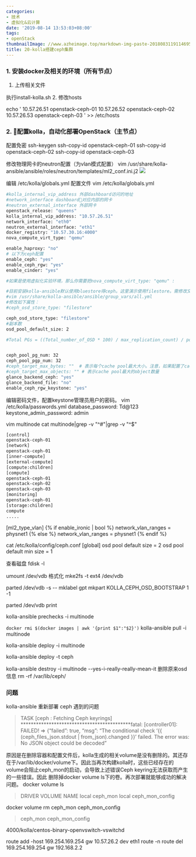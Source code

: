 ```yaml
---
categories:
- 技术
- 虚拟化&云计算
date: '2019-08-14 13:53:03+08:00'
tags:
- openStack
thumbnailImage: //www.azheimage.top/markdown-img-paste-20180831191146955.png
title: 20-kolla搭建ceph集群
---
```

<!--more-->

### 1. 安装docker及相关的环境（所有节点）
1. 上传相关文件

执行install-kolla.sh
2. 修改hosts

echo '
10.57.26.51 openstack-ceph-01
10.57.26.52 openstack-ceph-02
10.57.26.53 openstack-ceph-03
' >> /etc/hosts


### 2. 配置kolla，自动化部署OpenStack（主节点）
配置免密
ssh-keygen
ssh-copy-id openstack-ceph-01
ssh-copy-id openstack-ceph-02
ssh-copy-id openstack-ceph-03

修改物理网卡的neutron配置（为vlan模式配置）
vim /usr/share/kolla-ansible/ansible/roles/neutron/templates/ml2_conf.ini.j2
![](https://www.azheimage.top/markdown-img-paste-20190603110933366.png)

编辑 /etc/kolla/globals.yml 配置文件
vim /etc/kolla/globals.yml
```bash
#kolla_internal_vip_address 外部dashboard访问的地址
#network_interface dashboard对应内部的网卡
#neutron_external_interface 外部网卡
openstack_release: "queens"
kolla_internal_vip_address: "10.57.26.51"
network_interface: "eth0"
neutron_external_interface: "eth1"
docker_registry: "10.57.30.16:4000"
nova_compute_virt_type: "qemu"

enable_haproxy: "no"
# 以下为ceph配置
enable_ceph: "yes"
enable_ceph_rgw: "yes"
enable_cinder: "yes"

#如果是使用虚拟化实验环境，那么你需要把nova_compute_virt_type: "qemu" :

#目前安装kolla-ansible默认使用bluestore得ceph。这里演示使用filestore。需修改文件
#vim /usr/share/kolla-ansible/ansible/group_vars/all.yml
#修改如下属性：
#ceph_osd_store_type: "filestore"

ceph_osd_store_type: "filestore"
#副本数
osd_pool_default_size: 2

#Total PGs = ((Total_number_of_OSD * 100) / max_replication_count) / pool_count


ceph_pool_pg_num: 32
ceph_pool_pgp_num: 32
#ceph_target_max_bytes: ""  # 表示每个cache pool最大大小。注意，如果配置了cache盘，此项不配置会导致cache不会自动清空。cache_osd_size*cache_osd_num/replicated/cache_pool_num
#ceph_target_max_objects: "" # 表示cache pool最大的object数量
glance_backend_ceph: "yes"
glance_backend_file: "no"
enable_ceph_rgw_keystone: "yes"

```
编辑密码文件，配置keystone管理员用户的密码。
vim /etc/kolla/passwords.yml
database_password: Td@123
keystone_admin_password: admin


vim multinode
cat multinode|grep -v "^#"|grep -v "^$"
```bash
[control]
openstack-ceph-01
[network]
openstack-ceph-01
[inner-compute]
[external-compute]
[compute:children]
[compute]
openstack-ceph-01
openstack-ceph-02
openstack-ceph-03
[monitoring]
openstack-ceph-01
[storage:children]
compute
.....
```

[ml2_type_vlan]
{% if enable_ironic | bool %}
network_vlan_ranges = physnet1
{% else %}
network_vlan_ranges = physnet1
{% endif %}


cat /etc/kolla/config/ceph.conf
[global]
osd pool default size = 2
osd pool default min size = 1

查看磁盘
fdisk -l

umount /dev/vdb
格式化
mke2fs -t ext4 /dev/vdb


parted /dev/vdb -s -- mklabel gpt mkpart KOLLA_CEPH_OSD_BOOTSTRAP 1 -1

parted /dev/vdb print

kolla-ansible prechecks -i multinode

`docker rmi $(docker images | awk '{print $1":"$2}')`
kolla-ansible pull -i multinode

kolla-ansible deploy -i multinode



kolla-ansible deploy -t ceph


kolla-ansible destroy -i multinode --yes-i-really-really-mean-it
删除原来osd信息
rm -rf /var/lib/ceph/


### 问题
kolla-ansible 重新部署 ceph 遇到的问题
>TASK [ceph : Fetching Ceph keyrings] *******************************************fatal: [controller01]: FAILED! => {“failed”: true, “msg”: “The conditional check ‘{{ (ceph_files_json.stdout | from_json).changed }}’ failed. The error was: No JSON object could be decoded”

原因是在删除容器和配置文件后，kolla生成的相关volume是没有删除的。其还存在于/var/lib/docker/volume下。因此当再次构建kolla时，这些已经存在的volume会阻止ceph_mon的启动，会导致上述错误Ceph keyring无法获取而产生的一些错误。因此 删除掉docker volume ls下的卷。再次部署就能够成功的解决问题。
docker volume ls
>DRIVER              VOLUME NAME
local               ceph_mon
local               ceph_mon_config

docker volume rm ceph_mon ceph_mon_config
>ceph_mon
ceph_mon_config


4000/kolla/centos-binary-openvswitch-vswitchd


route add -host 169.254.169.254 gw 10.57.26.2 dev eth1
route -n
route del 169.254.169.254 gw 192.168.2.2


